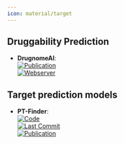 ```yaml
---
icon: material/target
---
```



## **Druggability Prediction**
- **DrugnomeAI**:   
	[![Publication](https://img.shields.io/badge/Publication-Citations:11-blue?style=for-the-badge&logo=bookstack)](https://doi.org/10.1038/s42003-022-04245-4)  
	[![Webserver](https://img.shields.io/badge/Webserver-online-brightgreen?style=for-the-badge&logo=cachet&logoColor=65FF8F)](http://drugnomeai.public.cgr.astrazeneca.com/)  

## **Target prediction models**
- **PT-Finder**:   
	[![Code](https://img.shields.io/github/stars/PT-Finder/PT-Finder?style=for-the-badge&logo=github)](https://github.com/PT-Finder/PT-Finder)  
	[![Last Commit](https://img.shields.io/github/last-commit/PT-Finder/PT-Finder?style=for-the-badge&logo=github)](https://github.com/PT-Finder/PT-Finder)  
	[![Publication](https://img.shields.io/badge/Publication-Citations:1-blue?style=for-the-badge&logo=bookstack)](https://doi.org/10.1016/j.compbiomed.2024.108444)  
